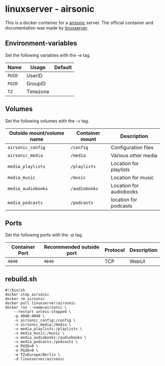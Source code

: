 # linuxserver - airsonic

This is a docker container for a [airsonic](../airsonic.md) server.
The official container and documentation was made by [linuxserver](https://hub.docker.com/r/linuxserver/airsonic).

## Environment-variables

Set the following variables with the -e tag.

| Name   | Usage    | Default |
| ------ | -------- | ------- |
| `PUID` | UserID   |         |
| `PGID` | GroupID  |         |
| `TZ`   | Timezone |         |

## Volumes

Set the following volumes with the -v tag.

| Outside mount/volume name | Container mount | Description             |
| ------------------------- | --------------- | ----------------------- |
| `airsonic_config`         | `/config`       | Configuration files     |
| `airsonic_media`          | `/media`        | Various other media     |
| `media_playlists`         | `/playlists`    | Location for playlists  |
| `media_music`             | `/music`        | Location for music      |
| `media_audiobooks`        | `/audiobooks`   | Location for audiobooks |
| `media_podcasts`          | `/podcasts`     | location for podcasts   |

## Ports

Set the following ports with the -p tag.

| Container Port | Recommended outside port | Protocol | Description |
| -------------- | ------------------------ | -------- | ----------- |
| `4040`         | `4040`                   | TCP      | WebUI       |

## rebuild.sh

```shell
#!/bin/sh
docker stop airsonic
docker rm airsonic
docker pull linuxserver/airsonic
docker run --name=airsonic \
    --restart unless-stopped \
    -p 4040:4040 \
    -v airsonic_config:/config \
    -v airsonic_media:/media \
    -v media_playlists:/playlists \
    -v media_music:/music \
    -v media_audiobooks:/audiobooks \
    -v media_podcasts:/podcasts \
    -e PUID=0 \
    -e PGID=0 \
    -e TZ=Europe/Berlin \
    -d linuxserver/airsonic
```
